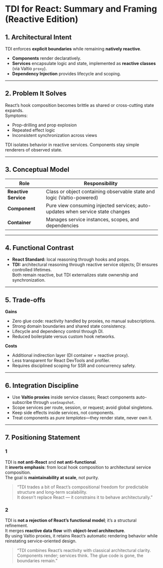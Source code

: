 # TDI for React: Summary and Framing (Reactive Edition)

## 1. Architectural Intent

TDI enforces **explicit boundaries** while remaining **natively reactive**.

- **Components** render declaratively.
- **Services** encapsulate logic and state, implemented as **reactive classes** (via Valtio `proxy`).
- **Dependency Injection** provides lifecycle and scoping.

---

## 2. Problem It Solves

React’s hook composition becomes brittle as shared or cross-cutting state expands.  
Symptoms:

- Prop-drilling and prop explosion
- Repeated effect logic
- Inconsistent synchronization across views

TDI isolates behavior in reactive services. Components stay simple renderers of observed state.

---

## 3. Conceptual Model

| Role                 | Responsibility                                                                 |
| -------------------- | ------------------------------------------------------------------------------ |
| **Reactive Service** | Class or object containing observable state and logic (Valtio-powered)         |
| **Component**        | Pure view consuming injected services; auto-updates when service state changes |
| **Container**        | Manages service instances, scopes, and dependencies                            |

---

## 4. Functional Contrast

- **React Standard:** local reasoning through hooks and props.
- **TDI:** architectural reasoning through reactive service objects; DI ensures controlled lifetimes.  
  Both remain reactive, but TDI externalizes state ownership and synchronization.

---

## 5. Trade-offs

**Gains**

- Zero glue code: reactivity handled by proxies, no manual subscriptions.
- Strong domain boundaries and shared state consistency.
- Lifecycle and dependency control through DI.
- Reduced boilerplate versus custom hook networks.

**Costs**

- Additional indirection layer (DI container + reactive proxy).
- Less transparent for React DevTools and profiler.
- Requires disciplined scoping for SSR and concurrency safety.

---

## 6. Integration Discipline

- Use **Valtio proxies** inside service classes; React components auto-subscribe through `useSnapshot`.
- Scope services per route, session, or request; avoid global singletons.
- Keep side effects inside services, not components.
- Treat components as _pure templates_—they render state, never own it.

---

## 7. Positioning Statement

### 1

TDI is **not anti-React** and **not anti-functional**.  
It **inverts emphasis**: from local hook composition to architectural service composition.  
The goal is **maintainability at scale**, not purity.

> “TDI trades a bit of React’s compositional freedom for predictable structure and long-term scalability.  
> It doesn’t replace React — it constrains it to behave architecturally.”


### 2


TDI is **not a rejection of React’s functional model**; it’s a structural refinement.  
It merges **reactive data flow** with **object-level architecture**.  
By using Valtio proxies, it retains React’s automatic rendering behavior while reinstating service-oriented design.

> “TDI combines React’s reactivity with classical architectural clarity.  
> Components render; services think. The glue code is gone, the boundaries remain.”

